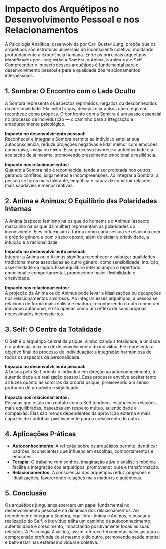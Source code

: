 
# Impacto dos Arquétipos no Desenvolvimento Pessoal e nos Relacionamentos

A Psicologia Analítica, desenvolvida por Carl Gustav Jung, propõe que os arquétipos são estruturas universais do inconsciente coletivo, moldando profundamente a experiência humana. Entre os principais arquétipos identificados por Jung estão a Sombra, a Anima, o Animus e o Self. Compreender o impacto desses arquétipos é fundamental para o desenvolvimento pessoal e para a qualidade dos relacionamentos interpessoais.

## 1. Sombra: O Encontro com o Lado Oculto

A Sombra representa os aspectos reprimidos, negados ou desconhecidos da personalidade. Ela inclui traços, desejos e impulsos que o ego não reconhece como próprios. O confronto com a Sombra é um passo essencial no processo de individuação — o caminho para a integração e amadurecimento psicológico.

**Impacto no desenvolvimento pessoal:**  
Reconhecer e integrar a Sombra permite ao indivíduo ampliar sua autoconsciência, reduzir projeções negativas e lidar melhor com emoções como raiva, inveja ou medo. Esse processo favorece a autenticidade e a aceitação de si mesmo, promovendo crescimento emocional e resiliência.

**Impacto nos relacionamentos:**  
Quando a Sombra não é reconhecida, tende a ser projetada nos outros, gerando conflitos, julgamentos e incompreensões. Ao integrar a Sombra, a pessoa se torna mais tolerante, empática e capaz de construir relações mais saudáveis e menos reativas.

## 2. Anima e Animus: O Equilíbrio das Polaridades Internas

A Anima (aspecto feminino na psique do homem) e o Animus (aspecto masculino na psique da mulher) representam as polaridades do inconsciente. Eles influenciam a forma como cada pessoa se relaciona com o próprio gênero e com o sexo oposto, além de afetar a criatividade, a intuição e a racionalidade.

**Impacto no desenvolvimento pessoal:**  
Integrar a Anima ou o Animus significa reconhecer e valorizar qualidades tradicionalmente associadas ao outro gênero, como sensibilidade, intuição, assertividade ou lógica. Esse equilíbrio interno amplia o repertório emocional e comportamental, promovendo maior flexibilidade e criatividade.

**Impacto nos relacionamentos:**  
A projeção da Anima ou do Animus pode levar a idealizações ou decepções nos relacionamentos amorosos. Ao integrar esses arquétipos, a pessoa se relaciona de forma mais realista e madura, reconhecendo o outro como um indivíduo autônomo, e não apenas como um reflexo de suas próprias necessidades inconscientes.

## 3. Self: O Centro da Totalidade

O Self é o arquétipo central da psique, simbolizando a totalidade, a unidade e o potencial máximo de desenvolvimento do indivíduo. Ele representa o objetivo final do processo de individuação: a integração harmoniosa de todos os aspectos da personalidade.

**Impacto no desenvolvimento pessoal:**  
A busca pelo Self orienta o indivíduo em direção ao autoconhecimento, à autenticidade e à realização pessoal. Esse processo envolve aceitar tanto as luzes quanto as sombras da própria psique, promovendo um senso profundo de propósito e significado.

**Impacto nos relacionamentos:**  
Pessoas que estão em contato com o Self tendem a estabelecer relações mais equilibradas, baseadas em respeito mútuo, autenticidade e compaixão. Elas são menos dependentes da aprovação externa e mais capazes de contribuir positivamente para o crescimento do outro.

## 4. Aplicações Práticas

- **Autoconhecimento:** A reflexão sobre os arquétipos permite identificar padrões inconscientes que influenciam escolhas, comportamentos e emoções.
- **Terapia:** O trabalho com sonhos, imaginação ativa e análise simbólica facilita a integração dos arquétipos, promovendo cura e transformação.
- **Relacionamentos:** A consciência dos arquétipos reduz projeções e idealizações, favorecendo relações mais maduras e autênticas.

## 5. Conclusão

Os arquétipos junguianos exercem um papel fundamental no desenvolvimento pessoal e na dinâmica dos relacionamentos. Ao reconhecer e integrar a Sombra, equilibrar Anima e Animus, e buscar a realização do Self, o indivíduo trilha um caminho de autoconhecimento, autenticidade e crescimento, impactando positivamente todas as suas relações. A Psicologia Analítica, assim, oferece ferramentas valiosas para a compreensão profunda de si mesmo e do outro, promovendo saúde mental e bem-estar nas esferas individual e coletiva.
```
